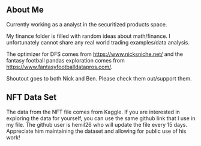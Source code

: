 ## About Me
Currently working as a analyst in the securitized products space.

My finance folder is filled with random ideas about math/finance. I unfortunately cannot share any real world trading examples/data analysis.

The optimizer for DFS comes from https://www.nicksniche.net/ and the fantasy football pandas exploration comes from https://www.fantasyfootballdatapros.com/.

Shoutout goes to both Nick and Ben. Please check them out/support them.

## NFT Data Set
The data from the NFT file comes from Kaggle. If you are interested in exploring the data for yourself, you can use the same github link that I use in my file. The github user is hemil26 who will update the file every 15 days. Appreciate him maintaining the dataset and allowing for public use of his work!
